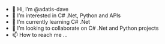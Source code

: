 - 👋 Hi, I’m @adatis-dave
- 👀 I’m interested in C# .Net, Python and APIs
- 🌱 I’m currently learning C# .Net
- 💞️ I’m looking to collaborate on C# .Net and Python projects
- 📫 How to reach me ...

<!---
adatis-dave/adatis-dave is a ✨ special ✨ repository because its `README.md` (this file) appears on your GitHub profile.
You can click the Preview link to take a look at your changes.
--->

